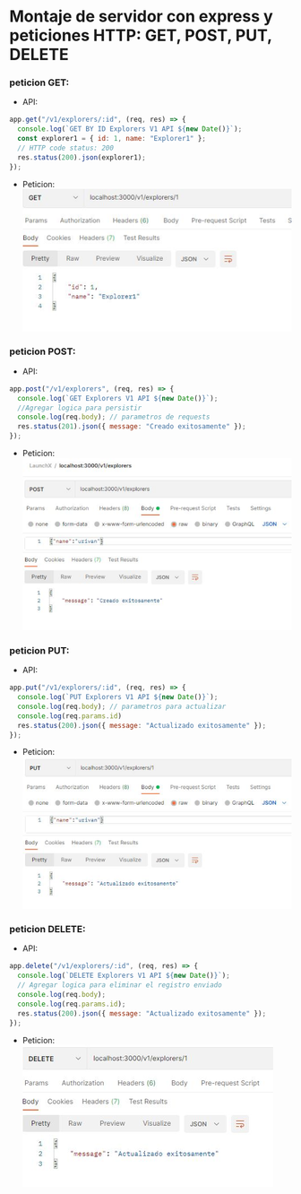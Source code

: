 # Montaje de servidor con express y peticiones HTTP: GET, POST, PUT, DELETE

### peticion GET:
* API:
```javascript
app.get("/v1/explorers/:id", (req, res) => {
  console.log(`GET BY ID Explorers V1 API ${new Date()}`);
  const explorer1 = { id: 1, name: "Explorer1" };
  // HTTP code status: 200
  res.status(200).json(explorer1);
});
```
* Peticion:<br>
![get](https://github.com/Urivan07/express_api/blob/master/assets/img/api_get.JPG)


### peticion POST:
* API:
```javascript
app.post("/v1/explorers", (req, res) => {
  console.log(`GET Explorers V1 API ${new Date()}`);
  //Agregar logica para persistir
  console.log(req.body); // parametros de requests
  res.status(201).json({ message: "Creado exitosamente" });
});
```
* Peticion:<br>
![post](https://github.com/Urivan07/express_api/blob/master/assets/img/api_post.JPG)

### peticion PUT:
* API:
```javascript
app.put("/v1/explorers/:id", (req, res) => {
  console.log(`PUT Explorers V1 API ${new Date()}`);
  console.log(req.body); // parametros para actualizar
  console.log(req.params.id)
  res.status(200).json({ message: "Actualizado exitosamente" });
});
```
* Peticion:<br>
![put](https://github.com/Urivan07/express_api/blob/master/assets/img/api_put.JPG)

### peticion DELETE:
* API:
```javascript
app.delete("/v1/explorers/:id", (req, res) => {
  console.log(`DELETE Explorers V1 API ${new Date()}`);
  // Agregar logica para eliminar el registro enviado
  console.log(req.body);
  console.log(req.params.id);
  res.status(200).json({ message: "Actualizado exitosamente" });
});
```
* Peticion:<br>
![delete](https://github.com/Urivan07/express_api/blob/master/assets/img/api_del.JPG)
